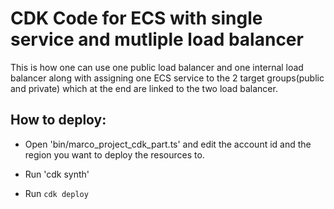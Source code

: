 # CDK Code for ECS with single service and mutliple load balancer

This is how one can use one public load balancer and one internal load balancer along with assigning one ECS service to the 2 target groups(public and private) which at the end are linked to the two load balancer.


## How to deploy:

* Open 'bin/marco_project_cdk_part.ts' and edit the account id and the region you want to deploy the resources to.

* Run 'cdk synth'

* Run `cdk deploy`
